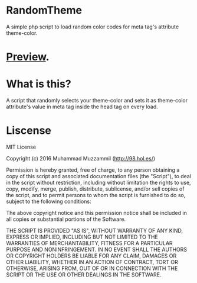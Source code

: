 # RandomTheme
A simple php script to load random color codes for meta tag's attribute theme-color.
# [Preview](http://98.hol.es/git/randomTheme/).
# What is this?
A script that randomly selects your theme-color and sets it as theme-color attribute's value in meta tag inside the head tag on every load.
# Liscense
MIT License

Copyright (c) 2016 Muhammad Muzzammil (http://98.hol.es/)

Permission is hereby granted, free of charge, to any person obtaining a copy of this script and associated documentation files (the "Script"), to deal in the script without restriction, including without limitation the rights to use, copy, modify, merge, publish, distribute, sublicense, and/or sell copies of the script, and to permit persons to whom the script is furnished to do so, subject to the following conditions:

The above copyright notice and this permission notice shall be included in all copies or substantial portions of the Software.

THE SCRIPT IS PROVIDED "AS IS", WITHOUT WARRANTY OF ANY KIND, EXPRESS OR IMPLIED, INCLUDING BUT NOT LIMITED TO THE WARRANTIES OF MERCHANTABILITY, FITNESS FOR A PARTICULAR PURPOSE AND NONINFRINGEMENT. IN NO EVENT SHALL THE AUTHORS OR COPYRIGHT HOLDERS BE LIABLE FOR ANY CLAIM, DAMAGES OR OTHER LIABILITY, WHETHER IN AN ACTION OF CONTRACT, TORT OR OTHERWISE, ARISING FROM, OUT OF OR IN CONNECTION WITH THE SCRIPT OR THE USE OR OTHER DEALINGS IN THE SOFTWARE.
